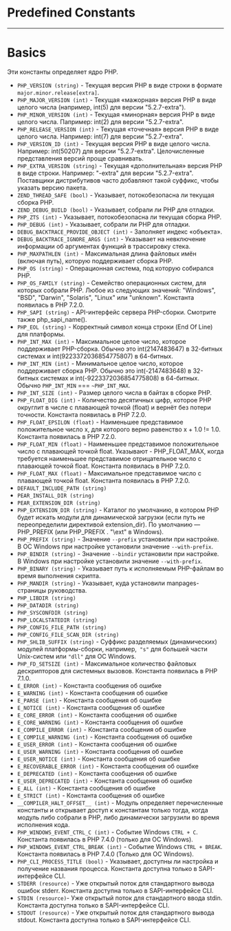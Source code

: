 # Predefined Constants
***
# Basics
Эти константы определяет ядро PHP.
- `PHP_VERSION (string)` - Текущая версия PHP в виде строки в формате `major.minor.release[extra]`.
- `PHP_MAJOR_VERSION (int)` - Текущая «мажорная» версия PHP в виде целого числа (например, int(5) для версии "5.2.7-extra").
- `PHP_MINOR_VERSION (int)` - Текущая «минорная» версия PHP в виде целого числа. Папример: int(2) для версии "5.2.7-extra".
- `PHP_RELEASE_VERSION (int)` - Текущая «точечная» версия PHP в виде целого числа. Например: int(7) для версии "5.2.7-extra".
- `PHP_VERSION_ID (int)` - Текущая версия PHP в виде целого числа. Например: int(50207) для версии "5.2.7-extra". Целочисленные представления версий проще сравнивать.
- `PHP_EXTRA_VERSION (string)` - Текущая «дополнительная» версия PHP в виде строки. Например: "-extra" для версии "5.2.7-extra". Поставщики дистрибутивов часто добавляют такой суффикс, чтобы указать версию пакета.
- `ZEND_THREAD_SAFE (bool)` - Указывает, потокобезопасна ли текущая сборка PHP.
- `ZEND_DEBUG_BUILD (bool)` - Указывает, собрали ли PHP для отладки.
- `PHP_ZTS (int)` - Указывает, потокобезопасна ли текущая сборка PHP.
- `PHP_DEBUG (int)` - Указывает, собрали ли PHP для отладки.
- `DEBUG_BACKTRACE_PROVIDE_OBJECT (int)` - Заполняет индекс «объекта».
- `DEBUG_BACKTRACE_IGNORE_ARGS (int)` - Указывает на невключение информации об аргументах функций в трассировку стека.
- `PHP_MAXPATHLEN (int)` - Максимальная длина файловых имён (включая путь), которую поддерживает сборка PHP.
- `PHP_OS (string)` - Операционная система, под которую собирался PHP.
- `PHP_OS_FAMILY (string)` - Семейство операционных систем, для которых собрали PHP. Любое из следующих значений: "Windows", "BSD", "Darwin", "Solaris", "Linux" или "unknown". Константа появилась в PHP 7.2.0.
- `PHP_SAPI (string)` - API-интерфейс сервера PHP-сборки. Смотрите также php_sapi_name().
- `PHP_EOL (string)` - Корректный символ конца строки (End Of Line) для платформы.
- `PHP_INT_MAX (int)` - Максимальное целое число, которое поддерживает PHP-сборка. Обычно это int(2147483647) в 32-битных системах и int(9223372036854775807) в 64-битных.
- `PHP_INT_MIN (int)` - Минимальное целое число, которое поддерживает сборка PHP. Обычно это int(-2147483648) в 32-битных системах и int(-9223372036854775808) в 64-битных. Обычно `PHP_INT_MIN` === `~PHP_INT_MAX`.
- `PHP_INT_SIZE (int)` - Размер целого числа в байтах в сборке PHP.
- `PHP_FLOAT_DIG (int)` - Количество десятичных цифр, которое PHP округлит в числе с плавающей точкой (float) и вернёт без потери точности. Константа появилась в PHP 7.2.0.
- `PHP_FLOAT_EPSILON (float)` - Наименьшее представимое положительное число x, для которого верно равенство x + 1.0 != 1.0. Константа появилась в PHP 7.2.0.
- `PHP_FLOAT_MIN (float)` - Наименьшее представимое положительное число с плавающей точкой float. Указывают - PHP_FLOAT_MAX, когда требуется наименьшее представимое отрицательное число с плавающей точкой float. Константа появилась в PHP 7.2.0.
- `PHP_FLOAT_MAX (float)` - Максимальное представимое число с плавающей точкой float. Константа появилась в PHP 7.2.0.
- `DEFAULT_INCLUDE_PATH (string)`
- `PEAR_INSTALL_DIR (string)`
- `PEAR_EXTENSION_DIR (string)`
- `PHP_EXTENSION_DIR (string)` - Каталог по умолчанию, в котором PHP будет искать модули для динамической загрузки (если путь не переопределили директивой extension_dir). По умолчанию — PHP_PREFIX (или PHP_PREFIX . "\\ext" в Windows).
- `PHP_PREFIX (string)` - Значение `--prefix` установили при настройке. В ОС Windows при настройке установили значение `--with-prefix`.
- `PHP_BINDIR (string)` - Значение `--bindir` установили при настройке. В Windows при настройке установили значение `--with-prefix`.
- `PHP_BINARY (string)` - Указывает путь к исполняемым PHP-файлам во время выполнения скрипта.
- `PHP_MANDIR (string)` - Указывает, куда установили manpages-страницы руководства.
- `PHP_LIBDIR (string)`
- `PHP_DATADIR (string)`
- `PHP_SYSCONFDIR (string)`
- `PHP_LOCALSTATEDIR (string)`
- `PHP_CONFIG_FILE_PATH (string)`
- `PHP_CONFIG_FILE_SCAN_DIR (string)`
- `PHP_SHLIB_SUFFIX (string)` - Суффикс разделяемых (динамических) модулей платформы-сборки, например,` "s"` для большей части Unix-систем или `"dll"` для ОС Windows.
- `PHP_FD_SETSIZE (int)` - Максимальное количество файловых дескрипторов для системных вызовов. Константа появилась в PHP 7.1.0.
- `E_ERROR (int)` - Константа сообщения об ошибке
- `E_WARNING (int)` - Константа сообщения об ошибке
- `E_PARSE (int)` - Константа сообщения об ошибке
- `E_NOTICE (int)` - Константа сообщения об ошибке
- `E_CORE_ERROR (int)` - Константа сообщения об ошибке
- `E_CORE_WARNING (int)` - Константа сообщения об ошибке
- `E_COMPILE_ERROR (int)` - Константа сообщения об ошибке
- `E_COMPILE_WARNING (int)` - Константа сообщения об ошибке
- `E_USER_ERROR (int)` - Константа сообщения об ошибке
- `E_USER_WARNING (int)` - Константа сообщения об ошибке
- `E_USER_NOTICE (int)` - Константа сообщения об ошибке
- `E_RECOVERABLE_ERROR (int)` - Константа сообщения об ошибке
- `E_DEPRECATED (int)` - Константа сообщения об ошибке
- `E_USER_DEPRECATED (int)` - Константа сообщения об ошибке
- `E_ALL (int)` - Константа сообщения об ошибке
- `E_STRICT (int)` - Константа сообщения об ошибке
- `__COMPILER_HALT_OFFSET__ (int)` - Модуль определяет перечисленные константы и открывает доступ к константам только тогда, когда модуль либо собрали в PHP, либо динамически загрузили во время исполнения кода.
- `PHP_WINDOWS_EVENT_CTRL_C (int)` - Событие Windows `CTRL + C`. Константа появилась в PHP 7.4.0 (только для ОС Windows).
- `PHP_WINDOWS_EVENT_CTRL_BREAK (int)` - Событие Windows `CTRL + BREAK`. Константа появилась в PHP 7.4.0 (Только для ОС Windows).
- `PHP_CLI_PROCESS_TITLE (bool)` - Указывает, доступны ли настройка и получение названия процесса. Константа доступна только в SAPI-интерфейсе CLI.
- `STDERR (resource)` - Уже открытый поток для стандартного вывода ошибок stderr. Константа доступна только в SAPI-интерфейсе CLI.
- `STDIN (resource)`- Уже открытый поток для стандартного ввода stdin. Константа доступна только в SAPI-интерфейсе CLI.
- `STDOUT (resource)` - Уже открытый поток для стандартного вывода stdout. Константа доступна только в SAPI-интерфейсе CLI.
